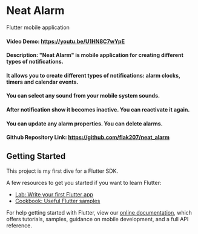 # Neat Alarm

Flutter mobile application

#### Video Demo: https://youtu.be/U1HN8C7wYpE

#### Description: "Neat Alarm" is mobile application for creating different types of notifications.

#### It allows you to create different types of notifications: alarm clocks, timers and calendar events.

#### You can select any sound from your mobile system sounds.

#### After notification show it becomes inactive. You can reactivate it again.

#### You can update any alarm properties. You can delete alarms.

#### Github Repository Link: https://github.com/flak207/neat_alarm

## Getting Started

This project is my first dive for a Flutter SDK.

A few resources to get you started if you want to learn Flutter:

- [Lab: Write your first Flutter app](https://flutter.dev/docs/get-started/codelab)
- [Cookbook: Useful Flutter samples](https://flutter.dev/docs/cookbook)

For help getting started with Flutter, view our
[online documentation](https://flutter.dev/docs), which offers tutorials,
samples, guidance on mobile development, and a full API reference.
